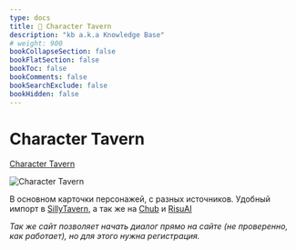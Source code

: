 ```yaml
---
type: docs
title: 🔷 Character Tavern
description: "kb a.k.a Knowledge Base"
# weight: 900
bookCollapseSection: false
bookFlatSection: false
bookToc: false
bookComments: false
bookSearchExclude: false
bookHidden: false
---
```


# Character Tavern

[Character Tavern](https://character-tavern.com/?sl)

![Character Tavern](@img/character-tavern-screenshot.avif)

В основном карточки персонажей, с разных источников. Удобный импорт в [SillyTavern](https://github.com/SillyTavern/SillyTavern?sl), а так же на [Chub](../../chat-bots/chub) и [RisuAI](https://risuai.xyz/?sl)

_Так же сайт позволяет начать диалог прямо на сайте (не проверенно, как работает), но для этого нужна регистрация._
